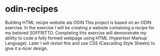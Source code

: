 # odin-recipes
Building HTML recipe website ala ODIN
This project is based on an ODIN exercise. In the exercise I will be creating a website containing a recipe for my beloved SOFFRITTO.
Completing this exercise will demonstrate my ability to code a fully formed webpage using HTML (Hypertext Markup Language).
Later I will revisit this and use CSS (Cascading Style Sheets) to give it a nicer design.
